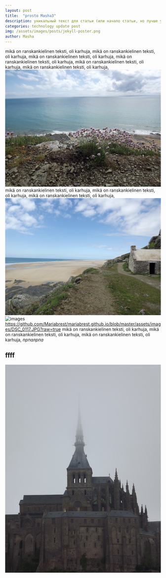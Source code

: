 ```yaml
---
layout: post
title:  "prosto Masha3"
description: уникальный текст для статьи (или начало статьи, но лучше унитальный, для оптимизации страниц в поисковиках)
categories: technology update post
img: /assets/images/posts/jekyll-poster.png
author: Masha
---
```

mikä on ranskankielinen teksti, oli karhuja, mikä on ranskankielinen teksti, oli karhuja, mikä on ranskankielinen teksti, oli karhuja, mikä on ranskankielinen teksti, oli karhuja, mikä on ranskankielinen teksti, oli karhuja, mikä on ranskankielinen teksti, oli karhuja,
![images](../assets/images/posts/De5epIH2ws0.jpg)
mikä on ranskankielinen teksti, oli karhuja, mikä on ranskankielinen teksti, oli karhuja, mikä on ranskankielinen teksti, oli karhuja,
![images](../assets/images/posts/fRbRyoLSJik.jpg)
![images](../assets/images/DSC_0117.jpg)
https://github.com/Mariabrest/mariabrest.github.io/blob/master/assets/images/DSC_0117.JPG?raw=true
mikä on ranskankielinen teksti, oli karhuja, mikä on ranskankielinen teksti, oli karhuja, mikä on ranskankielinen teksti, oli karhuja,
*прпалрпа*

## ffff
![images](../assets/images/posts/SXNO7ioHqq8.jpg)
